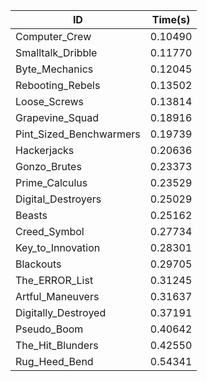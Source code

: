 |ID|Time(s)|
|-|-|
|Computer_Crew|0.10490|
|Smalltalk_Dribble|0.11770|
|Byte_Mechanics|0.12045|
|Rebooting_Rebels|0.13502|
|Loose_Screws|0.13814|
|Grapevine_Squad|0.18916|
|Pint_Sized_Benchwarmers|0.19739|
|Hackerjacks|0.20636|
|Gonzo_Brutes|0.23373|
|Prime_Calculus|0.23529|
|Digital_Destroyers|0.25029|
|Beasts|0.25162|
|Creed_Symbol|0.27734|
|Key_to_Innovation|0.28301|
|Blackouts|0.29705|
|The_ERROR_List|0.31245|
|Artful_Maneuvers|0.31637|
|Digitally_Destroyed|0.37191|
|Pseudo_Boom|0.40642|
|The_Hit_Blunders|0.42550|
|Rug_Heed_Bend|0.54341|
